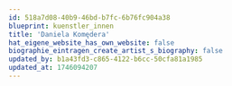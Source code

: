 ```yaml
---
id: 518a7d08-40b9-46bd-b7fc-6b76fc904a38
blueprint: kuenstler_innen
title: 'Daniela Komędera'
hat_eigene_website_has_own_website: false
biographie_eintragen_create_artist_s_biography: false
updated_by: b1a43fd3-c865-4122-b6cc-50cfa81a1985
updated_at: 1746094207
---
```

